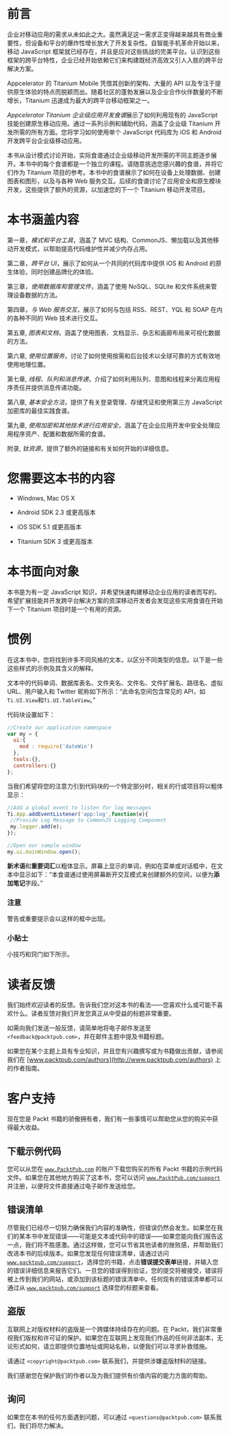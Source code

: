 # 前言

企业对移动应用的需求从未如此之大。虽然满足这一需求正变得越来越具有商业重要性，但设备和平台的爆炸性增长放大了开发复杂性。自智能手机革命开始以来，移动 JavaScript 框架就已经存在，并且是应对这些挑战的完美平台。认识到这些框架的跨平台特性，企业已经开始依赖它们来构建既经济高效又引人入胜的跨平台解决方案。

Appcelerator 的 Titanium Mobile 凭借其创新的架构、大量的 API 以及专注于提供原生体验的特点而脱颖而出。随着社区的蓬勃发展以及企业合作伙伴数量的不断增长，Titanium 迅速成为最大的跨平台移动框架之一。

*Appcelerator Titanium 企业级应用开发食谱*展示了如何利用现有的 JavaScript 技能创建原生移动应用。通过一系列示例和辅助代码，涵盖了企业级 Titanium 开发所需的所有方面。您将学习如何使用单个 JavaScript 代码库为 iOS 和 Android 开发跨平台企业级移动应用。

本书从设计模式讨论开始，实际食谱通过企业级移动开发所需的不同主题逐步展开。本书中的每个食谱都是一个独立的课程。请随意挑选您感兴趣的食谱，并将它们作为 Titanium 项目的参考。本书中的食谱展示了如何在设备上处理数据、创建图表和图形，以及与各种 Web 服务交互。后续的食谱讨论了应用安全和原生模块开发，这些提供了额外的资源，以加速您的下一个 Titanium 移动开发项目。

# 本书涵盖内容

第一章，*模式和平台工具*，涵盖了 MVC 结构、CommonJS、懒加载以及其他移动开发模式，以帮助提高代码维护性并减少内存占用。

第二章，*跨平台 UI*，展示了如何从一个共同的代码库中提供 iOS 和 Android 的原生体验，同时创建品牌化的体验。

第三章，*使用数据库和管理文件*，涵盖了使用 NoSQL、SQLite 和文件系统来管理设备数据的方法。

第四章，*与 Web 服务交互*，展示了如何与包括 RSS、REST、YQL 和 SOAP 在内的各种不同的 Web 技术进行交互。

第五章, *图表和文档*，涵盖了使用图表、文档显示、杂志和画廊布局来可视化数据的方法。

第六章, *使用位置服务*，讨论了如何使用按需和后台技术以全球可靠的方式有效地使用地理位置。

第七章, *线程、队列和消息传递*，介绍了如何利用队列、意图和线程来分离应用程序责任并提供消息传递功能。

第八章, *基本安全方法*，提供了有关登录管理、存储凭证和使用第三方 JavaScript 加密库的最佳实践食谱。

第九章, *使用加密和其他技术进行应用安全*，涵盖了在企业应用开发中安全处理应用程序资产、配置和数据所需的食谱。

附录, *钛资源*，提供了额外的链接和有关如何开始的详细信息。

# 您需要这本书的内容

+   Windows, Mac OS X

+   Android SDK 2.3 或更高版本

+   iOS SDK 5.1 或更高版本

+   Titanium SDK 3 或更高版本

# 本书面向对象

本书是为有一定 JavaScript 知识，并希望快速构建移动企业应用的读者而写的。希望扩展技能并开发跨平台解决方案的资深移动开发者会发现这些实用食谱在开始下一个 Titanium 项目时是一个有用的资源。

# 惯例

在这本书中，您将找到许多不同风格的文本，以区分不同类型的信息。以下是一些这些样式的示例及其含义的解释。

文本中的代码单词、数据库表名、文件夹名、文件名、文件扩展名、路径名、虚拟 URL、用户输入和 Twitter 昵称如下所示：“此命名空间包含常见的 API，如`Ti.UI.View`和`Ti.UI.TableView`。”

代码块设置如下：

```js
//Create our application namespace
var my = {
  ui:{
    mod : require('dateWin')
  },
  tools:{},
  controllers:{}
};
```

当我们希望将您的注意力引到代码块的一个特定部分时，相关的行或项目将以粗体显示：

```js
//Add a global event to listen for log messages
Ti.App.addEventListener('app:log',function(e){
 //Provide Log Message to CommonJS Logging Component
 my.logger.add(e);
});

//Open our sample window
my.ui.mainWindow.open();
```

**新术语**和**重要词汇**以粗体显示。屏幕上显示的单词，例如在菜单或对话框中，在文本中显示如下：“本食谱通过使用屏幕断开交互模式来创建额外的空间，以便为**添加笔记**字段。”

### 注意

警告或重要提示会以这样的框中出现。

### 小贴士

小技巧和窍门如下所示。

# 读者反馈

我们始终欢迎读者的反馈。告诉我们您对这本书的看法——您喜欢什么或可能不喜欢什么。读者反馈对我们开发您真正从中受益的标题非常重要。

如需向我们发送一般反馈，请简单地将电子邮件发送至 `<feedback@packtpub.com>`，并在邮件主题中提及书籍标题。

如果您在某个主题上具有专业知识，并且您有兴趣撰写或为书籍做出贡献，请参阅我们在 [www.packtpub.com/authors](http://www.packtpub.com/authors) 上的作者指南。

# 客户支持

现在您是 Packt 书籍的骄傲拥有者，我们有一些事情可以帮助您从您的购买中获得最大收益。

## 下载示例代码

您可以从您在 [`www.PacktPub.com`](http://www.PacktPub.com) 的账户下载您购买的所有 Packt 书籍的示例代码文件。如果您在其他地方购买了这本书，您可以访问 [`www.PacktPub.com/support`](http://www.PacktPub.com/support) 并注册，以便将文件直接通过电子邮件发送给您。

## 错误清单

尽管我们已经尽一切努力确保我们内容的准确性，但错误仍然会发生。如果您在我们的某本书中发现错误——可能是文本或代码中的错误——如果您能向我们报告这一点，我们将不胜感激。通过这样做，您可以节省其他读者的挫败感，并帮助我们改进本书的后续版本。如果您发现任何错误清单，请通过访问 [`www.packtpub.com/support`](http://www.packtpub.com/support)，选择您的书籍，点击**错误提交表单**链接，并输入您的错误详细信息来报告它们。一旦您的错误得到验证，您的提交将被接受，错误将被上传到我们的网站，或添加到该标题的错误清单中。任何现有的错误清单都可以通过从 [`www.packtpub.com/support`](http://www.packtpub.com/support) 选择您的标题来查看。

## 盗版

互联网上对版权材料的盗版是一个跨媒体持续存在的问题。在 Packt，我们非常重视我们版权和许可证的保护。如果您在互联网上发现我们作品的任何非法副本，无论形式如何，请立即提供位置地址或网站名称，以便我们可以寻求补救措施。

请通过 `<copyright@packtpub.com>` 联系我们，并提供涉嫌盗版材料的链接。

我们感谢您在保护我们的作者以及为我们提供有价值内容的能力方面的帮助。

## 询问

如果您在本书的任何方面遇到问题，可以通过 `<questions@packtpub.com>` 联系我们，我们将尽力解决。
